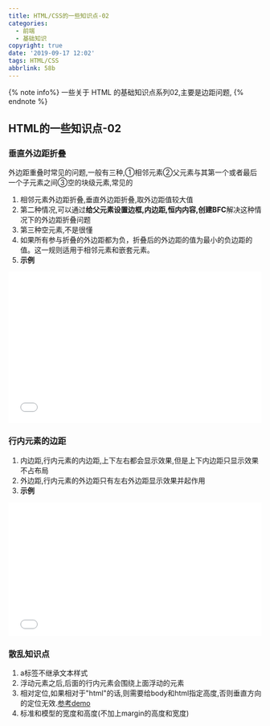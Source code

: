 ```yaml
---
title: HTML/CSS的一些知识点-02
categories:
  - 前端
  - 基础知识
copyright: true
date: '2019-09-17 12:02'
tags: HTML/CSS
abbrlink: 58b
---
```


{% note info%} 一些关于 HTML 的基础知识点系列02,主要是边距问题, {% endnote %}

<!-- more -->

## HTML的一些知识点-02

### 垂直外边距折叠

外边距重叠时常见的问题,一般有三种,①相邻元素②父元素与其第一个或者最后一个子元素之间③空的块级元素,常见的

1. 相邻元素外边距折叠,垂直外边距折叠,取外边距值较大值
2. 第二种情况,可以通过**给父元素设置边框,内边距,恒内内容,创建BFC**解决这种情况下的外边距折叠问题
3. 第三种空元素,不是很懂
4. 如果所有参与折叠的外边距都为负，折叠后的外边距的值为最小的负边距的值。这一规则适用于相邻元素和嵌套元素。
5. **示例**

<iframe height="300" style="width: 100%;" scrolling="no" title="外边距折叠" src="//codepen.io/wuzhidexiaoming/embed/NWKLdQP/?height=300&theme-id=37768&default-tab=html,result" frameborder="no" allowtransparency="true" allowfullscreen="true">
    See the Pen <a href='https://codepen.io/wuzhidexiaoming/pen/NWKLdQP/'>外边距折叠</a> by wuzhidexiaoming
    (<a href='https://codepen.io/wuzhidexiaoming'>@wuzhidexiaoming</a>) on <a href='https://codepen.io'>CodePen</a>.
</iframe>



### 行内元素的边距

1. 内边距,行内元素的内边距,上下左右都会显示效果,但是上下内边距只显示效果不占布局
2. 外边距,行内元素的外边距只有左右外边距显示效果并起作用
3. **示例**

<iframe height="265" style="width: 100%;" scrolling="no" title="行内元素的编剧问题" src="//codepen.io/wuzhidexiaoming/embed/wvwEJza/?height=265&theme-id=dark&default-tab=html,result" frameborder="no" allowtransparency="true" allowfullscreen="true">
     See the Pen <a href='https://codepen.io/wuzhidexiaoming/pen/wvwEJza/'>行内元素的编剧问题</a> by wuzhidexiaoming
     (<a href='https://codepen.io/wuzhidexiaoming'>@wuzhidexiaoming</a>) on <a href='https://codepen.io'>CodePen</a>.
   </iframe>

### 散乱知识点

1. a标签不继承文本样式
2. 浮动元素之后,后面的行内元素会围绕上面浮动的元素
3. 相对定位,如果相对于"html"的话,则需要给body和html指定高度,否则垂直方向的定位无效.[参考demo]([https://github.com/wuzhidexiaoming/bufanxueyuan/blob/master/WeekOne/Day4/work/00-%E5%B0%8F%E7%B1%B3banner%E6%A8%A1%E4%BB%BF.html](https://github.com/wuzhidexiaoming/bufanxueyuan/blob/master/WeekOne/Day4/work/00-小米banner模仿.html))
4. 标准和模型的宽度和高度(不加上margin的高度和宽度)